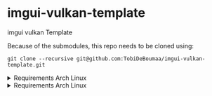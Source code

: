 # imgui-vulkan-template
imgui vulkan Template

Because of the submodules, this repo needs to be cloned using:
```
git clone --recursive git@github.com:TobiDeBoumaa/imgui-vulkan-template.git
```

<details>
<summary>Requirements Arch Linux</summary>
  
```
apt install vulkan-tools
apt install libwayland-dev pkg-config libxkbcommon-dev libx11-dev libxrandr-dev libxinerama-dev libxi-dev
```
vulkan sdk 'can' also be necessary: https://vulkan.lunarg.com/doc/sdk/1.3.239.0/linux/getting_started_ubuntu.html

</details>





<details>
<summary>Requirements Arch Linux</summary>
  
```
pacman -S vulkan-tools
pacman -S wayland
pacman -S libxkbcommon libxrandr libxinerama libxi
```

</details>
